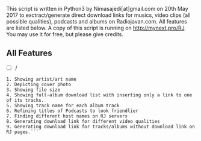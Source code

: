This script is written in Python3 by Nimasajedi[at]gmail.com on 20th May 2017 to exctract/generate direct download links for musics, video clips (all possible qualities), podcasts and albums on Radiojavan.com. All features are listed below. A copy of this script is running on http://mynext.pro/RJ. You may use it 
for free, but please give credits. 

## All Features 
- [ ] /
```
1. Showing artist/art name
2. Depicting cover photo
3. Showing file size
4. Showing full-album download list with inserting only a link to one of its tracks.
5. Showing track name for each album track
6. Refining titles of Podcasts to look friendlier
7. Finding different host names on RJ servers
8. Generating download link for different video qualities
9. Generating download link for tracks/albums without download link on RJ pages.```
